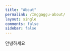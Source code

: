 ```yaml
---
title: "About"
permalink: /Imggaggu-about/
layout: single
comments: false
sidebar: false
---
```


안녕하세요